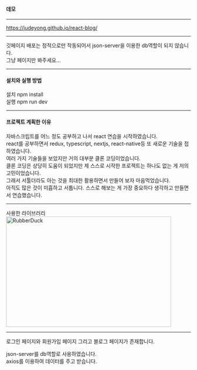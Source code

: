 #### 데모


-----


https://judeyong.github.io/react-blog/


-----


깃페이지 배포는 정적으로만 작동되어서 json-server을 이용한 db역할이 되지 않습니다.   
그냥 페이지만 봐주세요...   

-----


#### 설치와 실행 방법


설치 npm install   
실행 npm run dev   


-----


#### 프로젝트 계획한 이유   
자바스크립트를 어느 정도 공부하고 나서 react 연습을 시작하였습니다.   
react를 공부하면서 redux, typescript, nextjs, react-native등 또 새로운 기술을 접하였습니다.   
여러 가지 기술들을 보았지만 거의 대부분 클론 코딩이었습니다.   
클론 코딩은 상당히 도움이 되었지만 제 스스로 시작한 프로젝트는 하나도 없는 게 저의 고민이었습니다.   
그래서 서툴더라도 아는 것을 최대한 활용하면서 만들어 보자 마음먹었습니다.   
아직도 많은 것이 미흡하고 서툽니다. 스스로 해보는 게 가장 중요하다 생각하고 만들면서 연습했습니다.   


-----


사용한 라이브러리
<img src="C:\Users\judey\Desktop\library.jpg" width="450px" height="300px" title="30px" alt="RubberDuck"></img><br/>


-----
로그인 페이지와 회원가입 페이지 그리고 블로그 페이지가 존재합니다.   

json-server를 db역할로 사용하였습니다.   
axios를 이용하여 데이터를 주고 받습니다.   

